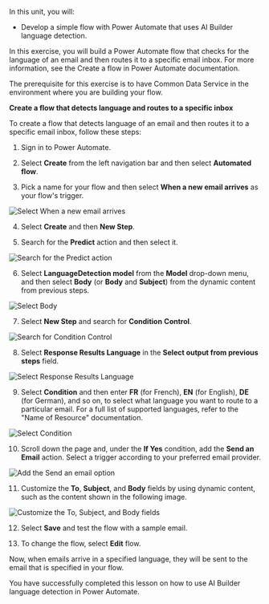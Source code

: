 In this unit, you will:

-   Develop a simple flow with Power Automate that uses AI Builder language detection.

In this exercise, you will build a Power Automate flow that checks for the language of an email and then routes it to a specific email inbox. For more information, see the Create a flow in Power Automate documentation.

The prerequisite for this exercise is to have Common Data Service in the environment where you are building your flow.

**Create a flow that detects language and routes to a specific inbox**

To create a flow that detects language of an email and then routes it to a specific email inbox, follow these steps:

1.  Sign in to Power Automate.

2.  Select **Create** from the left navigation bar and then select **Automated flow**.

3.  Pick a name for your flow and then select **When a new email arrives** as your flow's trigger.

![Select When a new email arrives](../media/image1.png)

4.  Select **Create** and then **New Step**.

5.  Search for the **Predict** action and then select it.

![Search for the Predict action](../media/image2.png)

6.  Select **LanguageDetection model** from the **Model** drop-down menu, and then select **Body** (or **Body** and **Subject**) from the dynamic content from previous steps.

![Select Body](../media/image3.png)

7.  Select **New Step** and search for **Condition** **Control**.

![Search for Condition Control](../media/image4.png)

8.  Select **Response Results Language** in the **Select output from previous steps** field.

![Select Response Results Language](../media/image5.png)

9.  Select **Condition** and then enter **FR** (for French), **EN** (for English), **DE** (for German), and so on, to select what language you want to route to a particular email. For a full list of supported languages, refer to the "Name of Resource" documentation.

![Select Condition](../media/image6.png)

10. Scroll down the page and, under the **If Yes** condition, add the **Send an Email** action. Select a trigger according to your preferred email provider.

![Add the Send an email option](../media/image7.png)

11. Customize the **To**, **Subject**, and **Body** fields by using dynamic content, such as the content shown in the following image.

![Customize the To, Subject, and Body fields](../media/image8.png)

12. Select **Save** and test the flow with a sample email.

13. To change the flow, select **Edit** flow.

Now, when emails arrive in a specified language, they will be sent to the email that is specified in your flow.

You have successfully completed this lesson on how to use AI Builder language detection in Power Automate.
